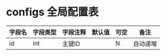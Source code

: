 # configs 全局配置表

| 字段名 |  字段类型   |  字段注释   |  默认值   |  可空   |  备注   |
| --- | --- | --- | --- | --- | --- |
|  id   |  int   |  主键ID   |     |  N   |   自动递增  |